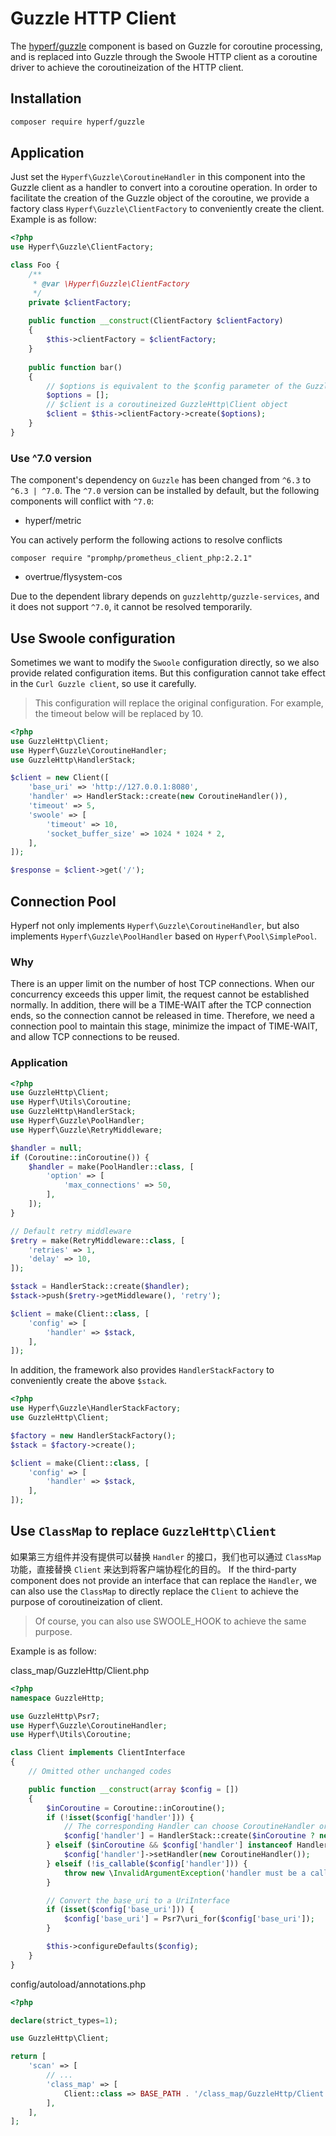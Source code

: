 # Guzzle HTTP Client

The [hyperf/guzzle](https://github.com/hyperf/guzzle) component is based on Guzzle for coroutine processing, and is replaced into Guzzle through the Swoole HTTP client as a coroutine driver to achieve the coroutineization of the HTTP client.

## Installation

```bash
composer require hyperf/guzzle
```

## Application

Just set the `Hyperf\Guzzle\CoroutineHandler` in this component into the Guzzle client as a handler to convert into a coroutine operation. In order to facilitate the creation of the Guzzle object of the coroutine, we provide a factory class `Hyperf\Guzzle\ClientFactory` to conveniently create the client. Example is as follow:

```php
<?php 
use Hyperf\Guzzle\ClientFactory;

class Foo {
    /**
     * @var \Hyperf\Guzzle\ClientFactory
     */
    private $clientFactory;
    
    public function __construct(ClientFactory $clientFactory)
    {
        $this->clientFactory = $clientFactory;
    }
    
    public function bar()
    {
        // $options is equivalent to the $config parameter of the GuzzleHttp\Client constructor
        $options = [];
        // $client is a coroutineized GuzzleHttp\Client object
        $client = $this->clientFactory->create($options);
    }
}
```

### Use ^7.0 version

The component's dependency on `Guzzle` has been changed from `^6.3` to `^6.3 | ^7.0`. The `^7.0` version can be installed by default, but the following components will conflict with `^7.0`:

- hyperf/metric

You can actively perform the following actions to resolve conflicts

```
composer require "promphp/prometheus_client_php:2.2.1"
```

- overtrue/flysystem-cos

Due to the dependent library depends on `guzzlehttp/guzzle-services`, and it does not support `^7.0`, it cannot be resolved temporarily.

## Use Swoole configuration

Sometimes we want to modify the `Swoole` configuration directly, so we also provide related configuration items. But this configuration cannot take effect in the `Curl Guzzle client`, so use it carefully.

> This configuration will replace the original configuration. For example, the timeout below will be replaced by 10.

```php
<?php
use GuzzleHttp\Client;
use Hyperf\Guzzle\CoroutineHandler;
use GuzzleHttp\HandlerStack;

$client = new Client([
    'base_uri' => 'http://127.0.0.1:8080',
    'handler' => HandlerStack::create(new CoroutineHandler()),
    'timeout' => 5,
    'swoole' => [
        'timeout' => 10,
        'socket_buffer_size' => 1024 * 1024 * 2,
    ],
]);

$response = $client->get('/');

```

## Connection Pool

Hyperf not only implements `Hyperf\Guzzle\CoroutineHandler`, but also implements `Hyperf\Guzzle\PoolHandler` based on `Hyperf\Pool\SimplePool`.

### Why

There is an upper limit on the number of host TCP connections. When our concurrency exceeds this upper limit, the request cannot be established normally. In addition, there will be a TIME-WAIT after the TCP connection ends, so the connection cannot be released in time. Therefore, we need a connection pool to maintain this stage, minimize the impact of TIME-WAIT, and allow TCP connections to be reused.

### Application

```php
<?php
use GuzzleHttp\Client;
use Hyperf\Utils\Coroutine;
use GuzzleHttp\HandlerStack;
use Hyperf\Guzzle\PoolHandler;
use Hyperf\Guzzle\RetryMiddleware;

$handler = null;
if (Coroutine::inCoroutine()) {
    $handler = make(PoolHandler::class, [
        'option' => [
            'max_connections' => 50,
        ],
    ]);
}

// Default retry middleware
$retry = make(RetryMiddleware::class, [
    'retries' => 1,
    'delay' => 10,
]);

$stack = HandlerStack::create($handler);
$stack->push($retry->getMiddleware(), 'retry');

$client = make(Client::class, [
    'config' => [
        'handler' => $stack,
    ],
]);
```

In addition, the framework also provides `HandlerStackFactory` to conveniently create the above `$stack`.

```php
<?php
use Hyperf\Guzzle\HandlerStackFactory;
use GuzzleHttp\Client;

$factory = new HandlerStackFactory();
$stack = $factory->create();

$client = make(Client::class, [
    'config' => [
        'handler' => $stack,
    ],
]);
```

## Use `ClassMap` to replace `GuzzleHttp\Client`

如果第三方组件并没有提供可以替换 `Handler` 的接口，我们也可以通过 `ClassMap` 功能，直接替换 `Client` 来达到将客户端协程化的目的。
If the third-party component does not provide an interface that can replace the `Handler`, we can also use the `ClassMap` to directly replace the `Client` to achieve the purpose of coroutineization of client.

> Of course, you can also use SWOOLE_HOOK to achieve the same purpose.

Example is as follow:

class_map/GuzzleHttp/Client.php

```php
<?php
namespace GuzzleHttp;

use GuzzleHttp\Psr7;
use Hyperf\Guzzle\CoroutineHandler;
use Hyperf\Utils\Coroutine;

class Client implements ClientInterface
{
    // Omitted other unchanged codes

    public function __construct(array $config = [])
    {
        $inCoroutine = Coroutine::inCoroutine();
        if (!isset($config['handler'])) {
            // The corresponding Handler can choose CoroutineHandler or PoolHandler as needed
            $config['handler'] = HandlerStack::create($inCoroutine ? new CoroutineHandler() : null);
        } elseif ($inCoroutine && $config['handler'] instanceof HandlerStack) {
            $config['handler']->setHandler(new CoroutineHandler());
        } elseif (!is_callable($config['handler'])) {
            throw new \InvalidArgumentException('handler must be a callable');
        }

        // Convert the base_uri to a UriInterface
        if (isset($config['base_uri'])) {
            $config['base_uri'] = Psr7\uri_for($config['base_uri']);
        }

        $this->configureDefaults($config);
    }
}

```

config/autoload/annotations.php

```php
<?php

declare(strict_types=1);

use GuzzleHttp\Client;

return [
    'scan' => [
        // ...
        'class_map' => [
            Client::class => BASE_PATH . '/class_map/GuzzleHttp/Client.php',
        ],
    ],
];
```

